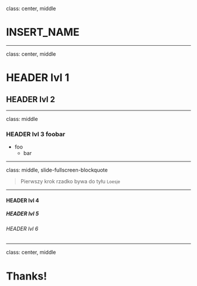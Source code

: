 class: center, middle

# INSERT_NAME

---

class: center, middle

# HEADER lvl 1
## HEADER lvl 2

---

class: middle

### HEADER lvl 3 <span class="slim">foobar</span>

* foo
    - bar

---

class: middle, slide-fullscreen-blockquote

> Pierwszy krok rzadko bywa do tyłu
> <small>Loesje</small>

---

#### HEADER lvl 4

##### HEADER lvl 5

###### HEADER lvl 6

---

class: center, middle

# Thanks!
